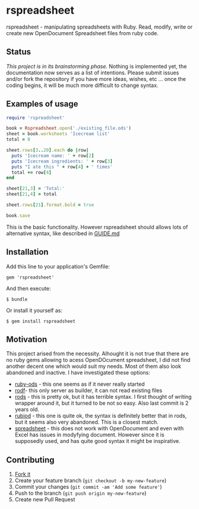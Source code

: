 # rspreadsheet

rspreadsheet - manipulating spreadsheets with Ruby. Read, modify, write or create new OpenDocument Spreadsheet files from ruby code.

## Status

*This project is in its brainstorming phase.* Nothing is implemented yet, the documentation now serves as a list of intentions. Please submit issues and/or fork the repository if you have more ideas, wishes, etc ... once the coding begins, it will be much more difficult to change syntax.

## Examples of usage
  
```ruby
require 'rspreadsheet'

book = Rspreadsheet.open('./existing_file.ods')
sheet = book.worksheets 'Icecream list'
total = 0

sheet.rows[3..20].each do |row|
  puts 'Icecream name: ' + row[2]
  puts 'Icecream ingredients: ' + row[3]
  puts "I ate this " + row[4] + ' times'
  total += row[4]
end

sheet[21,3] = 'Total:'
sheet[21,4] = total

sheet.rows[21].format.bold = true

book.save

```

This is the basic functionality. However rspreadsheet should allows lots of alternative syntax, like described in [GUIDE.md](GUIDE.md)

## Installation

Add this line to your application's Gemfile:

    gem 'rspreadsheet'

And then execute:

    $ bundle

Or install it yourself as:

    $ gem install rspreadsheet

## Motivation

This project arised from the necessity. Alhought it is not true that there are no ruby gems allowing to acess OpenDOcument spreadsheet, I did not find another decent one which would suit my needs. Most of them also look abandoned and inactive. I have investigated these options:

  * [ruby-ods](https://github.com/yalab/ruby-ods) - this one seems as if it never really started
  * [rodf](https://github.com/thiagoarrais/rodf)- this only server as builder, it can not read existing files
  * [rods](http://www.drbreinlinger.de/ruby/rods/) - this is pretty ok, but it has terrible syntax. I first thought of writing wrapper around it, but it turned to be not so easy. Also last commit is 2 years old.
  * [rubiod](https://github.com/netoctone/rubiod) - this one is quite ok, the syntax is definitely better that in rods, but it seems also very abandoned. This is a closest match.
  * [spreadsheet](https://github.com/zdavatz/spreadsheet) - this does not work with OpenDocument and even with Excel has issues in modyfying document. However since it is supposedly used, and has quite good syntax it might be inspirative.


## Contributing

1. [Fork it](http://github.com/gorn/rspreadsheet/fork)
2. Create your feature branch (`git checkout -b my-new-feature`)
3. Commit your changes (`git commit -am 'Add some feature'`)
4. Push to the branch (`git push origin my-new-feature`)
5. Create new Pull Request

